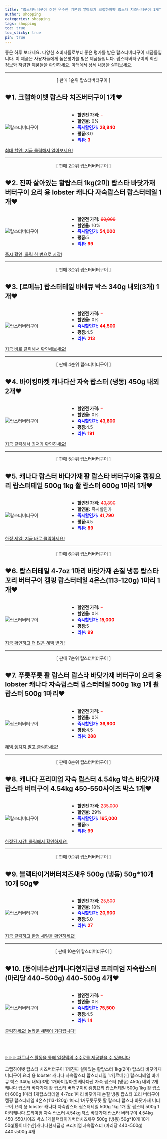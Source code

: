 ```yaml
---
title: "랍스터버터구이 추천 우수한 기본템 알아보기 크랩하이벳 랍스타 치즈버터구이 1개"
author: shopping
categories: shopping
tags: shopping
toc: true
toc_sticky: true
pin: true
---
```

좋은 하루 보내세요. 다양한 소비자들로부터 좋은 평가를 받은 랍스터버터구이 제품들입니다. 이 제품은 사용자들에게 높은평가를 받은 제품들입니다. 랍스터버터구이의 최신 정보와 저렴한 제품들을 확인하세요. 아래에서 상세 내용을 살펴보세요.

---
<p class="toplist" style="margin: 0 auto; display: block; width: fit-content;">[ 판매 1순위 랍스터버터구이 ]</p>

<h2><strong>❤️1. 크랩하이벳 랍스타 치즈버터구이 1개❤️</strong></h2>

<div style="display: flex; align-items: center;">
    <div style="flex: 0.4;">
        <img src="https://thumbnail7.coupangcdn.com/thumbnails/remote/230x230ex/image/vendor_inventory/f700/27d1b92a03dd6045a9a33e5d4e166403928ec85fa48a7234f2406d78bacc.jpg" alt="랍스터버터구이" style="max-width: 100%;">
    </div>
    <div style="flex: 0.6; margin-left: 10px;">
        <ul>
            <li><strong>할인전 가격:</strong> <del style="color: red;">-</del></li>
            <li><strong>할인율:</strong> 0%</li>
            <li><span style='color:blue'><strong>즉시할인가:</strong></span> <span style='color:red'><strong>28,840</strong></span></li>
            <li><strong>평점:</strong>3.0</li>
            <li><span style='color:blue'><strong>리뷰:</strong></span> <span style='color:red'><strong>3</strong></span></li>
        </ul>
    </div>
</div>
<div class="center">
    <a href="https://selin100587.github.io?lptag=AF9450613&subid=githubio&pageKey=5392137707&traceid=V0-153&itemId=8044789927&vendorItemId=75333385801" class="myButton">
        최대 할인! 지금 클릭해서 알아보세요!
    </a>
</div>


---
<p class="toplist" style="margin: 0 auto; display: block; width: fit-content;">[ 판매 2순위 랍스터버터구이 ]</p>

<h2><strong>❤️2. 진짜 살아있는 활랍스터 1kg(2미) 랍스타 바닷가재 버터구이 요리 용 lobster 캐나다 자숙랍스터 랍스터테일 1개❤️</strong></h2>

<div style="display: flex; align-items: center;">
    <div style="flex: 0.4;">
        <img src="https://thumbnail7.coupangcdn.com/thumbnails/remote/230x230ex/image/vendor_inventory/8fd9/3bf51f58fc8a838ee4309a6483d4a8fd632c0557a608ff1023189a5a53bf.jpg" alt="랍스터버터구이" style="max-width: 100%;">
    </div>
    <div style="flex: 0.6; margin-left: 10px;">
        <ul>
            <li><strong>할인전 가격:</strong> <del style="color: red;">60,000</del></li>
            <li><strong>할인율:</strong> 10%</li>
            <li><span style='color:blue'><strong>즉시할인가:</strong></span> <span style='color:red'><strong>54,000</strong></span></li>
            <li><strong>평점:</strong>5</li>
            <li><span style='color:blue'><strong>리뷰:</strong></span> <span style='color:red'><strong>99</strong></span></li>
        </ul>
    </div>
</div>
<div class="center">
    <a href="https://selin100587.github.io?lptag=AF9450613&subid=githubio&pageKey=8206929328&traceid=V0-153&itemId=23532383610&vendorItemId=90558666349" class="myButton">
        즉시 확인, 클릭 한 번으로 시작!
    </a>
</div>


---
<p class="toplist" style="margin: 0 auto; display: block; width: fit-content;">[ 판매 3순위 랍스터버터구이 ]</p>

<h2><strong>❤️3. [르메뉴] 랍스터테일 바베큐 박스 340g 내외(3개) 1개❤️</strong></h2>

<div style="display: flex; align-items: center;">
    <div style="flex: 0.4;">
        <img src="https://thumbnail10.coupangcdn.com/thumbnails/remote/230x230ex/image/vendor_inventory/images/2018/11/29/18/6/f8ad3e72-f3d3-44bb-8602-a2de341e4404.JPG" alt="랍스터버터구이" style="max-width: 100%;">
    </div>
    <div style="flex: 0.6; margin-left: 10px;">
        <ul>
            <li><strong>할인전 가격:</strong> <del style="color: red;">-</del></li>
            <li><strong>할인율:</strong> 0%</li>
            <li><span style='color:blue'><strong>즉시할인가:</strong></span> <span style='color:red'><strong>44,500</strong></span></li>
            <li><strong>평점:</strong>4.5</li>
            <li><span style='color:blue'><strong>리뷰:</strong></span> <span style='color:red'><strong>213</strong></span></li>
        </ul>
    </div>
</div>
<div class="center">
    <a href="https://selin100587.github.io?lptag=AF9450613&subid=githubio&pageKey=159457671&traceid=V0-153&itemId=457936894&vendorItemId=4136582960" class="myButton">
        지금 바로 클릭해서 확인해보세요!
    </a>
</div>


---
<p class="toplist" style="margin: 0 auto; display: block; width: fit-content;">[ 판매 4순위 랍스터버터구이 ]</p>

<h2><strong>❤️4. 바이킹마켓 캐나다산 자숙 랍스터 (냉동) 450g 내외 2개❤️</strong></h2>

<div style="display: flex; align-items: center;">
    <div style="flex: 0.4;">
        <img src="https://thumbnail6.coupangcdn.com/thumbnails/remote/230x230ex/image/retail/images/814243f0-bb79-4f09-b23b-cc5ce3f828881853761379308275655.png" alt="랍스터버터구이" style="max-width: 100%;">
    </div>
    <div style="flex: 0.6; margin-left: 10px;">
        <ul>
            <li><strong>할인전 가격:</strong> <del style="color: red;">-</del></li>
            <li><strong>할인율:</strong> 0%</li>
            <li><span style='color:blue'><strong>즉시할인가:</strong></span> <span style='color:red'><strong>43,800</strong></span></li>
            <li><strong>평점:</strong>4.5</li>
            <li><span style='color:blue'><strong>리뷰:</strong></span> <span style='color:red'><strong>191</strong></span></li>
        </ul>
    </div>
</div>
<div class="center">
    <a href="https://selin100587.github.io?lptag=AF9450613&subid=githubio&pageKey=7017429433&traceid=V0-153&itemId=19283073971&vendorItemId=86398011897" class="myButton">
        지금 클릭해서 최저가 확인하세요!
    </a>
</div>


---
<p class="toplist" style="margin: 0 auto; display: block; width: fit-content;">[ 판매 5순위 랍스터버터구이 ]</p>

<h2><strong>❤️5. 캐나다 랍스터 바다가재 활 랍스타 버터구이용 캠핑요리 랍스터테일 500g 1kg 활 랍스터 600g 1마리 1개❤️</strong></h2>

<div style="display: flex; align-items: center;">
    <div style="flex: 0.4;">
        <img src="https://thumbnail8.coupangcdn.com/thumbnails/remote/230x230ex/image/vendor_inventory/e56d/eae7a91194088fabc2af4f18905db1b092d26eb1a7298886d0305b44a240.png" alt="랍스터버터구이" style="max-width: 100%;">
    </div>
    <div style="flex: 0.6; margin-left: 10px;">
        <ul>
            <li><strong>할인전 가격:</strong> <del style="color: red;">43,890</del></li>
            <li><strong>할인율:</strong> 즉시할인가</li>
            <li><span style='color:blue'><strong>즉시할인가:</strong></span> <span style='color:red'><strong>41,790</strong></span></li>
            <li><strong>평점:</strong>4.5</li>
            <li><span style='color:blue'><strong>리뷰:</strong></span> <span style='color:red'><strong>89</strong></span></li>
        </ul>
    </div>
</div>
<div class="center">
    <a href="https://selin100587.github.io?lptag=AF9450613&subid=githubio&pageKey=4734412927&traceid=V0-153&itemId=6006248275&vendorItemId=73303990389" class="myButton">
        한정 세일! 지금 바로 클릭하세요!
    </a>
</div>


---
<p class="toplist" style="margin: 0 auto; display: block; width: fit-content;">[ 판매 6순위 랍스터버터구이 ]</p>

<h2><strong>❤️6. 랍스터테일 4-7oz 1마리 바닷가재 손질 냉동 랍스타 꼬리 버터구이 캠핑 랍스터테일 4온스(113-120g) 1마리 1개❤️</strong></h2>

<div style="display: flex; align-items: center;">
    <div style="flex: 0.4;">
        <img src="https://thumbnail6.coupangcdn.com/thumbnails/remote/230x230ex/image/vendor_inventory/d713/1db96c30eb773a663396867cc709a606b6cabd121b966abcfcb82f12d0a0.png" alt="랍스터버터구이" style="max-width: 100%;">
    </div>
    <div style="flex: 0.6; margin-left: 10px;">
        <ul>
            <li><strong>할인전 가격:</strong> <del style="color: red;">-</del></li>
            <li><strong>할인율:</strong> 0%</li>
            <li><span style='color:blue'><strong>즉시할인가:</strong></span> <span style='color:red'><strong>15,000</strong></span></li>
            <li><strong>평점:</strong>5</li>
            <li><span style='color:blue'><strong>리뷰:</strong></span> <span style='color:red'><strong>99</strong></span></li>
        </ul>
    </div>
</div>
<div class="center">
    <a href="https://selin100587.github.io?lptag=AF9450613&subid=githubio&pageKey=8189969820&traceid=V0-153&itemId=23434776784&vendorItemId=90461697520" class="myButton">
        지금 확인하고 더 많은 혜택 받기!
    </a>
</div>


---
<p class="toplist" style="margin: 0 auto; display: block; width: fit-content;">[ 판매 7순위 랍스터버터구이 ]</p>

<h2><strong>❤️7. 푸릇푸릇 활 랍스터 랍스타 바닷가재 버터구이 요리 용 lobster 캐나다 자숙랍스터 랍스터테일 500g 1kg 1개 활 랍스터 500g 1마리❤️</strong></h2>

<div style="display: flex; align-items: center;">
    <div style="flex: 0.4;">
        <img src="https://thumbnail6.coupangcdn.com/thumbnails/remote/230x230ex/image/vendor_inventory/9e86/cbf56eaea6bdf54210cdd1d70048502f08255bf36d6b73a7bc16093a34fa.png" alt="랍스터버터구이" style="max-width: 100%;">
    </div>
    <div style="flex: 0.6; margin-left: 10px;">
        <ul>
            <li><strong>할인전 가격:</strong> <del style="color: red;">-</del></li>
            <li><strong>할인율:</strong> 0%</li>
            <li><span style='color:blue'><strong>즉시할인가:</strong></span> <span style='color:red'><strong>36,900</strong></span></li>
            <li><strong>평점:</strong>4.5</li>
            <li><span style='color:blue'><strong>리뷰:</strong></span> <span style='color:red'><strong>288</strong></span></li>
        </ul>
    </div>
</div>
<div class="center">
    <a href="https://selin100587.github.io?lptag=AF9450613&subid=githubio&pageKey=4608258302&traceid=V0-153&itemId=5692710598&vendorItemId=73574826362" class="myButton">
        혜택 놓치지 말고 클릭하세요!
    </a>
</div>


---
<p class="toplist" style="margin: 0 auto; display: block; width: fit-content;">[ 판매 8순위 랍스터버터구이 ]</p>

<h2><strong>❤️8. 캐나다 프리미엄 자숙 랍스터 4.54kg 박스 바닷가재 랍스타 버터구이 4.54kg 450-550사이즈 박스 1개❤️</strong></h2>

<div style="display: flex; align-items: center;">
    <div style="flex: 0.4;">
        <img src="https://thumbnail7.coupangcdn.com/thumbnails/remote/230x230ex/image/vendor_inventory/4cd6/e72e4edcd4a699a1b180001894728f107583ee303c690137a37d3f750439.jpg" alt="랍스터버터구이" style="max-width: 100%;">
    </div>
    <div style="flex: 0.6; margin-left: 10px;">
        <ul>
            <li><strong>할인전 가격:</strong> <del style="color: red;">235,000</del></li>
            <li><strong>할인율:</strong> 29%</li>
            <li><span style='color:blue'><strong>즉시할인가:</strong></span> <span style='color:red'><strong>165,000</strong></span></li>
            <li><strong>평점:</strong>5</li>
            <li><span style='color:blue'><strong>리뷰:</strong></span> <span style='color:red'><strong>99</strong></span></li>
        </ul>
    </div>
</div>
<div class="center">
    <a href="https://selin100587.github.io?lptag=AF9450613&subid=githubio&pageKey=6669453052&traceid=V0-153&itemId=15339329429&vendorItemId=82559594808" class="myButton">
        한정된 시간! 클릭해서 확인하세요!
    </a>
</div>


---
<p class="toplist" style="margin: 0 auto; display: block; width: fit-content;">[ 판매 9순위 랍스터버터구이 ]</p>

<h2><strong>❤️9. 블랙타이거버터치즈새우 500g (냉동) 50g*10개 10개 50g❤️</strong></h2>

<div style="display: flex; align-items: center;">
    <div style="flex: 0.4;">
        <img src="https://thumbnail9.coupangcdn.com/thumbnails/remote/230x230ex/image/vendor_inventory/e434/9cfd4c0ea6abaae6b6f68db50c01a0d51d9f077228bf63e9267c285e4070.jpg" alt="랍스터버터구이" style="max-width: 100%;">
    </div>
    <div style="flex: 0.6; margin-left: 10px;">
        <ul>
            <li><strong>할인전 가격:</strong> <del style="color: red;">25,500</del></li>
            <li><strong>할인율:</strong> 18%</li>
            <li><span style='color:blue'><strong>즉시할인가:</strong></span> <span style='color:red'><strong>20,900</strong></span></li>
            <li><strong>평점:</strong>5.0</li>
            <li><span style='color:blue'><strong>리뷰:</strong></span> <span style='color:red'><strong>27</strong></span></li>
        </ul>
    </div>
</div>
<div class="center">
    <a href="https://selin100587.github.io?lptag=AF9450613&subid=githubio&pageKey=7764117500&traceid=V0-153&itemId=20943985611&vendorItemId=88010269390" class="myButton">
        지금 클릭하고 한정 세일을 확인하세요!
    </a>
</div>


---
<p class="toplist" style="margin: 0 auto; display: block; width: fit-content;">[ 판매 10순위 랍스터버터구이 ]</p>

<h2><strong>❤️10. [동이네수산]캐나다현지급냉 프리미엄 자숙랍스터 (마리당 440~500g) 440~500g 4개❤️</strong></h2>

<div style="display: flex; align-items: center;">
    <div style="flex: 0.4;">
        <img src="https://thumbnail10.coupangcdn.com/thumbnails/remote/230x230ex/image/vendor_inventory/949a/b1b316b18368e233aa8509db5180c45945052bf1ad17238756a87ae57e1c.jpg" alt="랍스터버터구이" style="max-width: 100%;">
    </div>
    <div style="flex: 0.6; margin-left: 10px;">
        <ul>
            <li><strong>할인전 가격:</strong> <del style="color: red;">-</del></li>
            <li><strong>할인율:</strong> 0%</li>
            <li><span style='color:blue'><strong>즉시할인가:</strong></span> <span style='color:red'><strong>75,500</strong></span></li>
            <li><strong>평점:</strong>4.5</li>
            <li><span style='color:blue'><strong>리뷰:</strong></span> <span style='color:red'><strong>14</strong></span></li>
        </ul>
    </div>
</div>
<div class="center">
    <a href="https://selin100587.github.io?lptag=AF9450613&subid=githubio&pageKey=7714424497&traceid=V0-153&itemId=20687255320&vendorItemId=87758973388" class="myButton">
        클릭하세요! 놀라운 혜택이 기다립니다!
    </a>
</div>

<br><br><br>[💦 💦 💦 파트너스 활동을 통해 일정액의 수수료를 제공받을 수 있습니다](https://link.coupang.com/a/bcpT2c)<br><br>크랩하이벳 랍스타 치즈버터구이 1개진짜 살아있는 활랍스터 1kg(2미) 랍스타 바닷가재 버터구이 요리 용 lobster 캐나다 자숙랍스터 랍스터테일 1개[르메뉴] 랍스터테일 바베큐 박스 340g 내외(3개) 1개바이킹마켓 캐나다산 자숙 랍스터 (냉동) 450g 내외 2개캐나다 랍스터 바다가재 활 랍스타 버터구이용 캠핑요리 랍스터테일 500g 1kg 활 랍스터 600g 1마리 1개랍스터테일 4-7oz 1마리 바닷가재 손질 냉동 랍스타 꼬리 버터구이 캠핑 랍스터테일 4온스(113-120g) 1마리 1개푸릇푸릇 활 랍스터 랍스타 바닷가재 버터구이 요리 용 lobster 캐나다 자숙랍스터 랍스터테일 500g 1kg 1개 활 랍스터 500g 1마리캐나다 프리미엄 자숙 랍스터 4.54kg 박스 바닷가재 랍스타 버터구이 4.54kg 450-550사이즈 박스 1개블랙타이거버터치즈새우 500g (냉동) 50g*10개 10개 50g[동이네수산]캐나다현지급냉 프리미엄 자숙랍스터 (마리당 440~500g) 440~500g 4개
